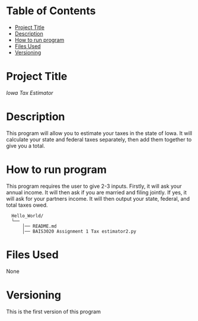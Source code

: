 # Table of Contents
- [Project Title](#Project-Title)
- [Description](#Description)
- [How to run program](#How-to-run-program)
- [Files Used](#Files-Used)
- [Versioning](#Versioning)
# Project Title
*Iowa Tax Estimator*
# Description
This program will allow you to estimate your taxes in the state of Iowa. It will calculate your state and federal taxes separately, then add them together to give you a total.
# How to run program
This program requires the user to give 2-3 inputs. Firstly, it will ask your annual income. It will then ask if you are married and filing jointly. If yes, it will ask for your partners income. It will then output your state, federal, and total taxes owed.
```text
  Hello_World/
  └── 
      │── README.md
      │── BAIS3020 Assignment 1 Tax estimator2.py

```

# Files Used
None
# Versioning
This is the first version of this program
